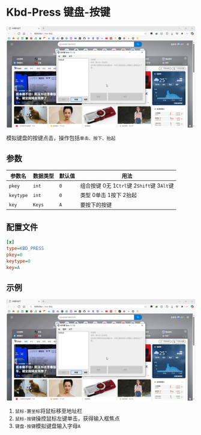 # Kbd-Press 键盘-按键

![示例](001.gif)

模拟键盘的按键点击，操作包括`单击、按下、抬起`

## 参数

|参数名|数据类型|默认值|用法|
|-|-|-|-|
|`pkey`|`int`|`0`|组合按键  0无  1`Ctrl`键  2`Shift`键  3`Alt`键|
|`keytype`|`int`|`0`|类型  0单击  1按下  2抬起|
|`key`|`Keys`|`A`|要按下的按键|

## 配置文件

```ini
[x]
type=KBD_PRESS
pkey=0
keytype=0
key=A
```

## 示例

![示例](001.gif)

  1. `鼠标-置坐标`将鼠标移至地址栏
  2. `鼠标-按键`操控鼠标左键单击，获得输入框焦点
  3. `键盘-按键`模拟键盘输入字母`A`
